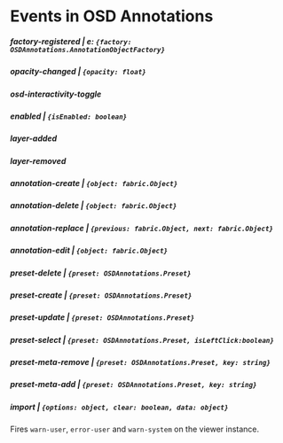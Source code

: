 # Events in OSD Annotations

##### factory-registered | e: `{factory: OSDAnnotations.AnnotationObjectFactory}`

##### opacity-changed | ``{opacity: float}``

##### osd-interactivity-toggle

##### enabled | ``{isEnabled: boolean}``

##### layer-added 

##### layer-removed

##### annotation-create | ``{object: fabric.Object}``

##### annotation-delete | ``{object: fabric.Object}``

##### annotation-replace | ``{previous: fabric.Object, next: fabric.Object}``

##### annotation-edit | ``{object: fabric.Object}``

##### preset-delete | ``{preset: OSDAnnotations.Preset}``

##### preset-create | ``{preset: OSDAnnotations.Preset}``

##### preset-update | ``{preset: OSDAnnotations.Preset}``

##### preset-select | ``{preset: OSDAnnotations.Preset, isLeftClick:boolean}``

##### preset-meta-remove | ``{preset: OSDAnnotations.Preset, key: string}``

##### preset-meta-add | ``{preset: OSDAnnotations.Preset, key: string}``

##### import | ``{options: object, clear: boolean, data: object}``


Fires ``warn-user``, ``error-user`` and `warn-system` on the viewer instance.
